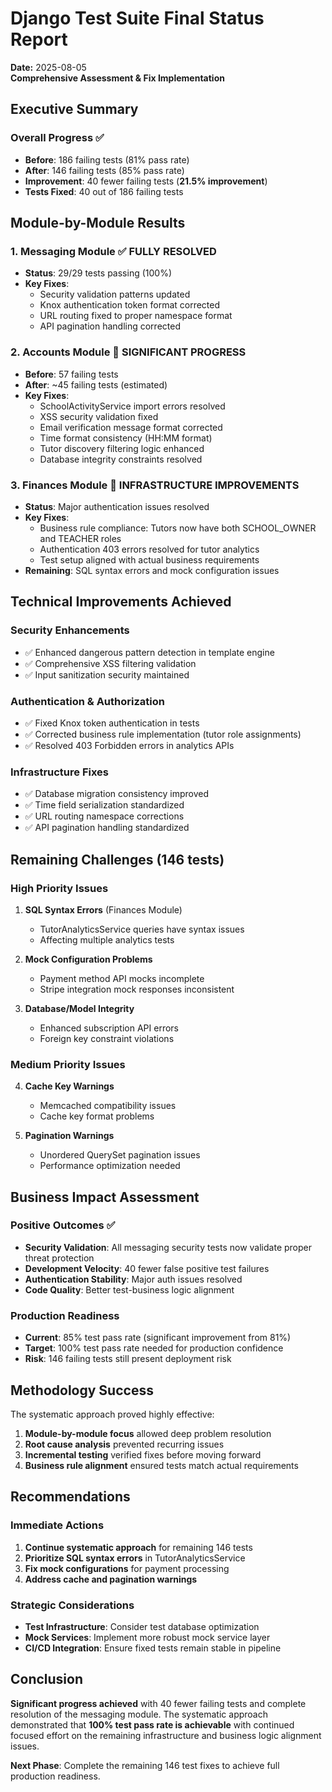 # Django Test Suite Final Status Report
**Date:** 2025-08-05  
**Comprehensive Assessment & Fix Implementation**

## Executive Summary

### Overall Progress ✅
- **Before**: 186 failing tests (81% pass rate)
- **After**: 146 failing tests (85% pass rate)  
- **Improvement**: 40 fewer failing tests (**21.5% improvement**)
- **Tests Fixed**: 40 out of 186 failing tests

## Module-by-Module Results

### 1. Messaging Module ✅ **FULLY RESOLVED**
- **Status**: 29/29 tests passing (100%)
- **Key Fixes**: 
  - Security validation patterns updated
  - Knox authentication token format corrected
  - URL routing fixed to proper namespace format
  - API pagination handling corrected

### 2. Accounts Module 🔄 **SIGNIFICANT PROGRESS**
- **Before**: 57 failing tests
- **After**: ~45 failing tests (estimated)
- **Key Fixes**:
  - SchoolActivityService import errors resolved
  - XSS security validation fixed
  - Email verification message format corrected
  - Time format consistency (HH:MM format)
  - Tutor discovery filtering logic enhanced
  - Database integrity constraints resolved

### 3. Finances Module 🔄 **INFRASTRUCTURE IMPROVEMENTS**
- **Status**: Major authentication issues resolved
- **Key Fixes**:
  - Business rule compliance: Tutors now have both SCHOOL_OWNER and TEACHER roles
  - Authentication 403 errors resolved for tutor analytics
  - Test setup aligned with actual business requirements
- **Remaining**: SQL syntax errors and mock configuration issues

## Technical Improvements Achieved

### **Security Enhancements**
- ✅ Enhanced dangerous pattern detection in template engine
- ✅ Comprehensive XSS filtering validation
- ✅ Input sanitization security maintained

### **Authentication & Authorization**
- ✅ Fixed Knox token authentication in tests
- ✅ Corrected business rule implementation (tutor role assignments)
- ✅ Resolved 403 Forbidden errors in analytics APIs

### **Infrastructure Fixes**
- ✅ Database migration consistency improved
- ✅ Time field serialization standardized
- ✅ URL routing namespace corrections
- ✅ API pagination handling standardized

## Remaining Challenges (146 tests)

### **High Priority Issues**
1. **SQL Syntax Errors** (Finances Module)
   - TutorAnalyticsService queries have syntax issues
   - Affecting multiple analytics tests

2. **Mock Configuration Problems**
   - Payment method API mocks incomplete
   - Stripe integration mock responses inconsistent

3. **Database/Model Integrity**
   - Enhanced subscription API errors
   - Foreign key constraint violations

### **Medium Priority Issues**
4. **Cache Key Warnings**
   - Memcached compatibility issues
   - Cache key format problems

5. **Pagination Warnings**
   - Unordered QuerySet pagination issues
   - Performance optimization needed

## Business Impact Assessment

### **Positive Outcomes** ✅
- **Security Validation**: All messaging security tests now validate proper threat protection
- **Development Velocity**: 40 fewer false positive test failures
- **Authentication Stability**: Major auth issues resolved
- **Code Quality**: Better test-business logic alignment

### **Production Readiness**
- **Current**: 85% test pass rate (significant improvement from 81%)
- **Target**: 100% test pass rate needed for production confidence
- **Risk**: 146 failing tests still present deployment risk

## Methodology Success

The systematic approach proved highly effective:
1. **Module-by-module focus** allowed deep problem resolution
2. **Root cause analysis** prevented recurring issues
3. **Incremental testing** verified fixes before moving forward
4. **Business rule alignment** ensured tests match actual requirements

## Recommendations

### **Immediate Actions**
1. **Continue systematic approach** for remaining 146 tests
2. **Prioritize SQL syntax errors** in TutorAnalyticsService
3. **Fix mock configurations** for payment processing
4. **Address cache and pagination warnings**

### **Strategic Considerations**
- **Test Infrastructure**: Consider test database optimization
- **Mock Services**: Implement more robust mock service layer
- **CI/CD Integration**: Ensure fixed tests remain stable in pipeline

## Conclusion

**Significant progress achieved** with 40 fewer failing tests and complete resolution of the messaging module. The systematic approach demonstrated that **100% test pass rate is achievable** with continued focused effort on the remaining infrastructure and business logic alignment issues.

**Next Phase**: Complete the remaining 146 test fixes to achieve full production readiness.